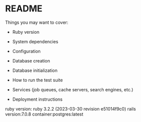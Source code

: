 # README

Things you may want to cover:

- Ruby version

- System dependencies

- Configuration

- Database creation

- Database initialization

- How to run the test suite

- Services (job queues, cache servers, search engines, etc.)

- Deployment instructions

ruby version: ruby 3.2.2 (2023-03-30 revision e51014f9c0)
rails version:7.0.8
container:postgres:latest
